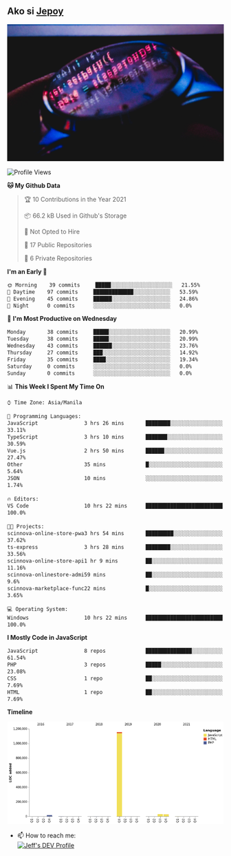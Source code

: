 ## Ako si [Jepoy](https://github.com/je-poy)
![je-poy-cover-img](imgs/cover.jpeg)

<!--START_SECTION:waka-->
![Profile Views](http://img.shields.io/badge/Profile%20Views-0-blue)

**🐱 My Github Data** 

> 🏆 10 Contributions in the Year 2021
 > 
> 📦 66.2 kB Used in Github's Storage 
 > 
> 🚫 Not Opted to Hire
 > 
> 📜 17 Public Repositories 
 > 
> 🔑 6 Private Repositories  
 > 
**I'm an Early 🐤** 

```text
🌞 Morning    39 commits     █████░░░░░░░░░░░░░░░░░░░░   21.55% 
🌆 Daytime    97 commits     █████████████░░░░░░░░░░░░   53.59% 
🌃 Evening    45 commits     ██████░░░░░░░░░░░░░░░░░░░   24.86% 
🌙 Night      0 commits      ░░░░░░░░░░░░░░░░░░░░░░░░░   0.0%

```
📅 **I'm Most Productive on Wednesday** 

```text
Monday       38 commits     █████░░░░░░░░░░░░░░░░░░░░   20.99% 
Tuesday      38 commits     █████░░░░░░░░░░░░░░░░░░░░   20.99% 
Wednesday    43 commits     ██████░░░░░░░░░░░░░░░░░░░   23.76% 
Thursday     27 commits     ███░░░░░░░░░░░░░░░░░░░░░░   14.92% 
Friday       35 commits     ████░░░░░░░░░░░░░░░░░░░░░   19.34% 
Saturday     0 commits      ░░░░░░░░░░░░░░░░░░░░░░░░░   0.0% 
Sunday       0 commits      ░░░░░░░░░░░░░░░░░░░░░░░░░   0.0%

```


📊 **This Week I Spent My Time On** 

```text
⌚︎ Time Zone: Asia/Manila

💬 Programming Languages: 
JavaScript               3 hrs 26 mins       ████████░░░░░░░░░░░░░░░░░   33.11% 
TypeScript               3 hrs 10 mins       ███████░░░░░░░░░░░░░░░░░░   30.59% 
Vue.js                   2 hrs 50 mins       ██████░░░░░░░░░░░░░░░░░░░   27.47% 
Other                    35 mins             █░░░░░░░░░░░░░░░░░░░░░░░░   5.64% 
JSON                     10 mins             ░░░░░░░░░░░░░░░░░░░░░░░░░   1.74%

🔥 Editors: 
VS Code                  10 hrs 22 mins      █████████████████████████   100.0%

🐱‍💻 Projects: 
scinnova-online-store-pwa3 hrs 54 mins       █████████░░░░░░░░░░░░░░░░   37.62% 
ts-express               3 hrs 28 mins       ████████░░░░░░░░░░░░░░░░░   33.56% 
scinnova-online-store-api1 hr 9 mins         ██░░░░░░░░░░░░░░░░░░░░░░░   11.16% 
scinnova-onlinestore-admi59 mins             ██░░░░░░░░░░░░░░░░░░░░░░░   9.6% 
scinnova-marketplace-func22 mins             █░░░░░░░░░░░░░░░░░░░░░░░░   3.65%

💻 Operating System: 
Windows                  10 hrs 22 mins      █████████████████████████   100.0%

```

**I Mostly Code in JavaScript** 

```text
JavaScript               8 repos             ███████████████░░░░░░░░░░   61.54% 
PHP                      3 repos             █████░░░░░░░░░░░░░░░░░░░░   23.08% 
CSS                      1 repo              ██░░░░░░░░░░░░░░░░░░░░░░░   7.69% 
HTML                     1 repo              ██░░░░░░░░░░░░░░░░░░░░░░░   7.69%

```


**Timeline**

![Chart not found](https://raw.githubusercontent.com/je-poy/je-poy/main/charts/bar_graph.png) 


<!--END_SECTION:waka-->

- 📫 How to reach me: <br />
[<img src="https://d2fltix0v2e0sb.cloudfront.net/dev-badge.svg" width="50" alt="Jeff's DEV Profile" />](https://dev.to/jepoy)
<!--
**je-poy/je-poy** is a ✨ _special_ ✨ repository because its `README.md` (this file) appears on your GitHub profile.

Here are some ideas to get you started:

- 🔭 I’m currently working on ...
- 🌱 I’m currently learning ...
- 👯 I’m looking to collaborate on ...
- 🤔 I’m looking for help with ...
- 💬 Ask me about ...

- 😄 Pronouns: ...
- ⚡ Fun fact: ...
-->
